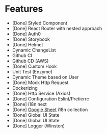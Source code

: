 # Features

- [Done] Styled Component
- [Done] React Router with nested approach
- [Done] Auth0
- [Done] Storybook
- [Done] Helmet
- Dynamic ChangeList
- Github CI
- Github CD (AWS)
- [Done] Custom Hook
- Unit Test (Enzyme)
- Dynamic Theme based on User
- [Done] Mock Http Request
- Dockerizing
- [Done] Http Service (Axios)
- [Done] Configuration Eslint/Pretierrc
- [Done] i18n next
- [Done] [Google Sheet](https://docs.google.com/spreadsheets/d/1WMWpSX5AGMG63q5QzxwnNsxLreaGucnVqIiTyf4uRtw/edit#gid=0) i18n collection
- [Done] Global UI State
- [Done] Global UI State
- [Done] Logger (Winston)
